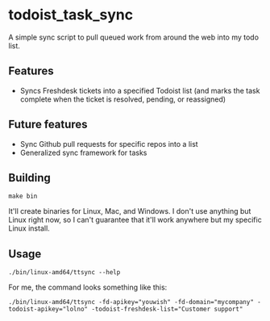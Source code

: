 # todoist_task_sync

A simple sync script to pull queued work from around the web into my todo list.

## Features

* Syncs Freshdesk tickets into a specified Todoist list (and marks the task complete when the ticket is resolved, pending, or reassigned)

## Future features

* Sync Github pull requests for specific repos into a list
* Generalized sync framework for tasks

## Building

```make bin```

It'll create binaries for Linux, Mac, and Windows. I don't use anything but Linux right now, so I can't guarantee that it'll work anywhere but my specific Linux install.

## Usage

`./bin/linux-amd64/ttsync --help`

For me, the command looks something like this:

`./bin/linux-amd64/ttsync -fd-apikey="youwish" -fd-domain="mycompany" -todoist-apikey="lolno" -todoist-freshdesk-list="Customer support"`

